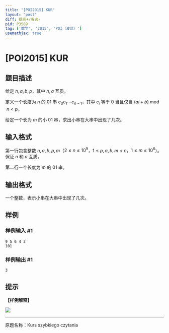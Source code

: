 ```yaml
---
title: "[POI2015] KUR"
layout: "post"
diff: 提高+/省选-
pid: P3589
tag: ['数学', '2015', 'POI（波兰）']
usemathjax: true
---
```


# [POI2015] KUR
## 题目描述

给定 $n,a,b,p$，其中 $n,a$ 互质。 

定义一个长度为 $n$ 的 01 串 $c_0c_1\cdots c_{n-1}$，其中 $c_i$ 等于 0 当且仅当 $(ai+b) \bmod n < p$。 

给定一个长为 $m$ 的小 01 串，求出小串在大串中出现了几次。 
## 输入格式

第一行包含整数 $n,a,b,p,m$（$2\leq n\leq 10^9$，$1\le p,a,b,m<n$，$1\le m\le 10^6$）。保证 $n$ 和 $a$ 互质。 

第二行一个长度为 $m$ 的 01 串。 
## 输出格式

一个整数，表示小串在大串中出现了几次。 
## 样例

### 样例输入 #1
```
9 5 6 4 3
101

```
### 样例输出 #1
```
3

```
## 提示

**【样例解释】**

![](https://cdn.luogu.com.cn/upload/image_hosting/qd6imu53.png)

----

原题名称：Kurs szybkiego czytania 
